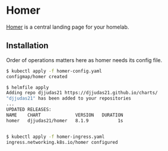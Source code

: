 # Homer

[Homer](https://github.com/bastienwirtz/homer) is a central landing page for your homelab.

## Installation

Order of operations matters here as homer needs its config file.

```sh
$ kubectl apply -f homer-config.yaml
configmap/homer created

$ helmfile apply
Adding repo djjudas21 https://djjudas21.github.io/charts/
"djjudas21" has been added to your repositories
...
UPDATED RELEASES:
NAME    CHART             VERSION   DURATION
homer   djjudas21/homer   8.1.9           1s


$ kubectl apply -f homer-ingress.yaml
ingress.networking.k8s.io/homer configured

```
